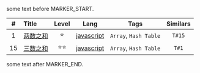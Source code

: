 some text before MARKER_START.

<!-- @tb-start -->
| # | Title | Level | Lang | Tags | Similars |
| :---: | :--- | :---: | :---: | :---: | :---: |
|1|[两数之和](https://leetcode-cn.com/problems/two-sum/description/)|⭐|[javascript](./source/demo1.js)|`Array`, `Hash Table`|`T#15`|
|15|[三数之和](https://leetcode-cn.com/problems/3sum/description/)|⭐⭐|[javascript](./source/demo2.js)|`Array`, `Hash Table`|`T#1`|

<!-- @tb-end -->

some text after MARKER_END.
